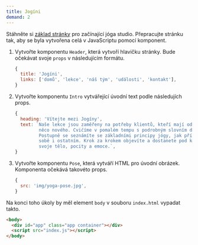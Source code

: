```yaml
---
title: Jogíni
demand: 2
---
```


Stáhněte si [základ stránky](assets/jogini-zadani.zip) pro začínající jóga studio. Přepracujte stránku tak, aby se byla vytvořena celá v JavaScriptu pomocí komponent.

1. Vytvořte komponentu `Header`, která vytvoří hlavičku stránky. Bude očekávat svoje `props` v následujícím formátu.

   ```js
   {
     title: 'Jogíni',
     links: ['domů', 'lekce', 'náš tým', 'události', 'kontakt'],
   }
   ```

1. Vytvořte komponentu `Intro` vytvářející úvodní text podle následujích props.

   ```js
   {
     heading: 'Vítejte mezi Jogíny',
     text: `Naše lekce jsou zaměřeny na potřeby klientů, kteří mají odvahu zkusit
            něco nového. Cvičíme v pomalém tempu s podrobným slovním doprovodem.
            Postupně se seznámíte se základními principy jógy, jak přístupovat k
            sobě i ostatním. Krok za krokem objevíte a dostanete pod kontrolu
            svoje tělo, pocity a emoce.`,
   }
   ```

1. Vytvořte komponentu `Pose`, která vytváří HTML pro úvodní obrázek. Komponenta očekává takovéto props.
   ```js
   {
     src: 'img/yoga-pose.jpg',
   }
   ```

Na konci toho úkoly by měl element `body` v souboru `index.html` vypadat takto.

```html
<body>
  <div id="app" class="app container"></div>
  <script src="index.js"></script>
</body>
```
